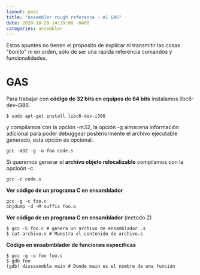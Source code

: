```yaml
---
layout: post
title: "Assembler rough reference - #1 GAS"
date: 2020-10-20 14:39:00 -0400
categories: assembler
---
```

Estos apuntes no tienen el proposito de explicar ni transmitir las cosas "bonito" ni en orden, sólo de ser una rápida referencia comandos y funcionalidades.


GAS 
===
Para trabajar con **código de 32 bits en equipos de 64 bits** instalamos libc6-dev-i386.
```
$ sudo apt-get install libc6-dev-i386
```
y compilamos con la opción -m32, la opción -g almacena información adicional para poder debuggear posteriormente el archivo ejecutable generado, esta opción es opcional.
```
gcc -m32 -g -o foo code.s
```

Si queremos generar el **archivo objeto relocalizable** compilamos con la opcioón -c
```
gcc -c code.s
```

**Ver código de un programa C en ensamblador**
```
gcc -g -c foo.c
objdump -d -M suffix foo.o
```

**Ver código de un programa C en ensamblador** (metodo 2)
```
$ gcc -S foo.c # genera un archivo de ensamblador .s
$ cat archivo.s # Muestra el contenido de archivo.s
```

**Código en ensabmblador de funciones especificas**
```
$ gcc -g -o foo foo.c
$ gdb foo
(gdb) dissasemble main # Donde main es el nombre de una función
```
